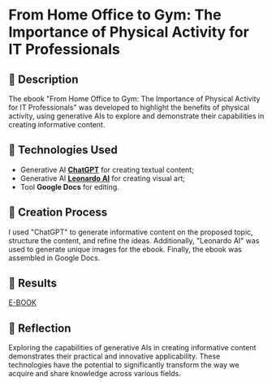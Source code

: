 # From Home Office to Gym: The Importance of Physical Activity for IT Professionals

## 📒 Description
The ebook "From Home Office to Gym: The Importance of Physical Activity for IT Professionals" was developed to highlight the benefits of physical activity, using generative AIs to explore and demonstrate their capabilities in creating informative content.

## 🤖 Technologies Used
- Generative AI **[ChatGPT](https://chat.openai.com)** for creating textual content;
- Generative AI **[Leonardo AI](https://leonardo.ai)** for creating visual art;
- Tool **Google Docs** for editing.

## 🧐 Creation Process
I used "ChatGPT" to generate informative content on the proposed topic, structure the content, and refine the ideas. Additionally, "Leonardo AI" was used to generate unique images for the ebook. Finally, the ebook was assembled in Google Docs.

## 🚀 Results
[E-BOOK](From%20Home%20Office%20to%20Gym_%20The%20Importance%20of%20Physical%20Activity%20for%20IT%20Professionals.pdf)

## 💭 Reflection
Exploring the capabilities of generative AIs in creating informative content demonstrates their practical and innovative applicability. These technologies have the potential to significantly transform the way we acquire and share knowledge across various fields.
